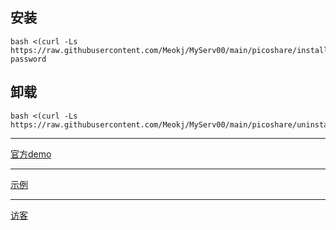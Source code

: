 ## 安装
```
bash <(curl -Ls https://raw.githubusercontent.com/Meokj/MyServ00/main/picoshare/install.sh) password
```
## 卸载
```
bash <(curl -Ls https://raw.githubusercontent.com/Meokj/MyServ00/main/picoshare/uninstall.sh) 
```

---

[官方demo](https://demo.pico.rocks/)

---
[示例](https://coffeebabycolor.serv00.net/)

---
[访客](https://coffeebabycolor.serv00.net/g/N2BUyKe6KDGmkrHS)
